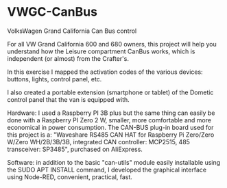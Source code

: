 # VWGC-CanBus
VolksWagen Grand California Can Bus control

For all VW Grand California 600 and 680 owners, this project will help you understand how the Leisure compartment CanBus works, which is independent (or almost) from the Crafter's.

In this exercise I mapped the activation codes of the various devices: buttons, lights, control panel, etc.

I also created a portable extension (smartphone or tablet) of the Dometic control panel that the van is equipped with.

Hardware: I used a Raspberry PI 3B plus but the same thing can easily be done with a Raspberry PI Zero 2 W, smaller, more comfortable and more economical in power consumption.
The CAN-BUS plug-in board used for this project is a: "Waveshare RS485 CAN HAT for Raspberry Pi Zero/Zero W/Zero WH/2B/3B/3B, integrated CAN controller: MCP2515, 485 transceiver: SP3485", purchased on AliExpress.

Software: in addition to the basic "can-utils" module easily installable using the SUDO APT INSTALL command, I developed the graphical interface using Node-RED, convenient, practical, fast.
